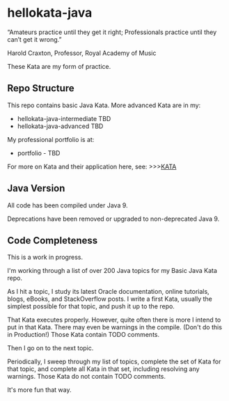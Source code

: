 # hellokata-java
“Amateurs practice until they get it right; 
Professionals practice until they can’t get it wrong.”

Harold Craxton, Professor, Royal Academy of Music

These Kata are my form of practice.

## Repo Structure
This repo contains basic Java Kata.
More advanced Kata are in my:
* hellokata-java-intermediate  TBD
* hellokata-java-advanced      TBD

My professional portfolio is at:

* portfolio - TBD

For more on Kata and their application here, see: >>>[KATA](https://github.com/jbannick/hellokata-java/blob/master/KATA.md)
## Java Version
All code has been compiled under Java 9.

Deprecations have been removed or upgraded to non-deprecated Java 9.

## Code Completeness
This is a work in progress.

I'm working through a list of over 200 Java topics for my Basic Java Kata repo.

As I hit a topic, I study its latest Oracle documentation, online tutorials, blogs, eBooks, and StackOverflow posts. I write a first Kata, usually the simplest possible for that topic, and push it up to the repo. 

That Kata executes properly. However, quite often there is more I intend to put in that Kata. There may even be warnings in the compile. (Don't do this in Production!) Those Kata contain TODO comments.

Then I go on to the next topic. 

Periodically, I sweep through my list of topics, complete the set of Kata for that topic, and complete all Kata in that set, including resolving any warnings. Those Kata do not contain TODO comments.

It's more fun that way.
